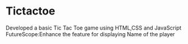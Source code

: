 # Tictactoe
Developed a basic Tic Tac Toe game using HTML,CSS and JavaScript
FutureScope:Enhance the feature for displaying Name of the player
